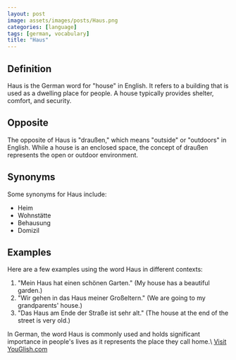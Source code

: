 ```yaml
---
layout: post
image: assets/images/posts/Haus.png
categories: [language]
tags: [german, vocabulary]
title: "Haus"
---
```


## Definition

Haus is the German word for "house" in English. It refers to a building that is used as a dwelling place for people. A house typically provides shelter, comfort, and security.

## Opposite

The opposite of Haus is "draußen," which means "outside" or "outdoors" in English. While a house is an enclosed space, the concept of draußen represents the open or outdoor environment.

## Synonyms

Some synonyms for Haus include:

- Heim
- Wohnstätte
- Behausung
- Domizil

## Examples

Here are a few examples using the word Haus in different contexts:

1. "Mein Haus hat einen schönen Garten." (My house has a beautiful garden.)
2. "Wir gehen in das Haus meiner Großeltern." (We are going to my grandparents' house.)
3. "Das Haus am Ende der Straße ist sehr alt." (The house at the end of the street is very old.)

In German, the word Haus is commonly used and holds significant importance in people's lives as it represents the place they call home.\ <a id="yg-widget-0" class="youglish-widget" data-query="Haus" data-lang="german" data-components="8412" data-auto-start="0" data-bkg-color="theme_light" data-title="How%20to%20pronounce%20Haus%20in%20German"  rel="nofollow" href="https://youglish.com">Visit YouGlish.com</a><script async src="https://youglish.com/public/emb/widget.js" charset="utf-8"></script>